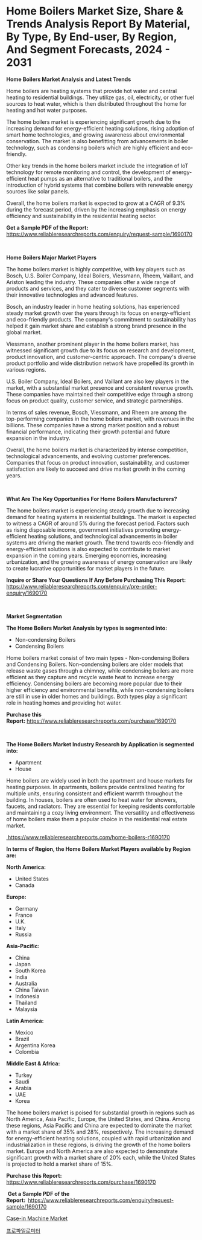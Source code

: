 <p><h1>Home Boilers Market Size, Share & Trends Analysis Report By Material, By Type, By End-user, By Region, And Segment Forecasts, 2024 - 2031</h1></p><p><strong>Home Boilers Market Analysis and Latest Trends</strong></p>
<p><p>Home boilers are heating systems that provide hot water and central heating to residential buildings. They utilize gas, oil, electricity, or other fuel sources to heat water, which is then distributed throughout the home for heating and hot water purposes.</p><p>The home boilers market is experiencing significant growth due to the increasing demand for energy-efficient heating solutions, rising adoption of smart home technologies, and growing awareness about environmental conservation. The market is also benefitting from advancements in boiler technology, such as condensing boilers which are highly efficient and eco-friendly.</p><p>Other key trends in the home boilers market include the integration of IoT technology for remote monitoring and control, the development of energy-efficient heat pumps as an alternative to traditional boilers, and the introduction of hybrid systems that combine boilers with renewable energy sources like solar panels.</p><p>Overall, the home boilers market is expected to grow at a CAGR of 9.3% during the forecast period, driven by the increasing emphasis on energy efficiency and sustainability in the residential heating sector.</p></p>
<p><strong>Get a Sample PDF of the Report:&nbsp;</strong> <a href="https://www.reliableresearchreports.com/enquiry/request-sample/1690170">https://www.reliableresearchreports.com/enquiry/request-sample/1690170</a></p>
<p>&nbsp;</p>
<p><strong>Home Boilers Major Market Players</strong></p>
<p><p>The home boilers market is highly competitive, with key players such as Bosch, U.S. Boiler Company, Ideal Boilers, Viessmann, Rheem, Vaillant, and Ariston leading the industry. These companies offer a wide range of products and services, and they cater to diverse customer segments with their innovative technologies and advanced features.</p><p>Bosch, an industry leader in home heating solutions, has experienced steady market growth over the years through its focus on energy-efficient and eco-friendly products. The company's commitment to sustainability has helped it gain market share and establish a strong brand presence in the global market.</p><p>Viessmann, another prominent player in the home boilers market, has witnessed significant growth due to its focus on research and development, product innovation, and customer-centric approach. The company's diverse product portfolio and wide distribution network have propelled its growth in various regions.</p><p>U.S. Boiler Company, Ideal Boilers, and Vaillant are also key players in the market, with a substantial market presence and consistent revenue growth. These companies have maintained their competitive edge through a strong focus on product quality, customer service, and strategic partnerships.</p><p>In terms of sales revenue, Bosch, Viessmann, and Rheem are among the top-performing companies in the home boilers market, with revenues in the billions. These companies have a strong market position and a robust financial performance, indicating their growth potential and future expansion in the industry.</p><p>Overall, the home boilers market is characterized by intense competition, technological advancements, and evolving customer preferences. Companies that focus on product innovation, sustainability, and customer satisfaction are likely to succeed and drive market growth in the coming years.</p></p>
<p>&nbsp;</p>
<p><strong>What Are The Key Opportunities For Home Boilers Manufacturers?</strong></p>
<p><p>The home boilers market is experiencing steady growth due to increasing demand for heating systems in residential buildings. The market is expected to witness a CAGR of around 5% during the forecast period. Factors such as rising disposable income, government initiatives promoting energy-efficient heating solutions, and technological advancements in boiler systems are driving the market growth. The trend towards eco-friendly and energy-efficient solutions is also expected to contribute to market expansion in the coming years. Emerging economies, increasing urbanization, and the growing awareness of energy conservation are likely to create lucrative opportunities for market players in the future.</p></p>
<p><strong>Inquire or Share Your Questions If Any Before Purchasing This Report:</strong> <a href="https://www.reliableresearchreports.com/enquiry/pre-order-enquiry/1690170">https://www.reliableresearchreports.com/enquiry/pre-order-enquiry/1690170</a></p>
<p>&nbsp;</p>
<p><strong>Market Segmentation</strong></p>
<p><strong>The Home Boilers Market Analysis by types is segmented into:</strong></p>
<p><ul><li>Non-condensing Boilers</li><li>Condensing Boilers</li></ul></p>
<p><p>Home boilers market consist of two main types - Non-condensing Boilers and Condensing Boilers. Non-condensing boilers are older models that release waste gases through a chimney, while condensing boilers are more efficient as they capture and recycle waste heat to increase energy efficiency. Condensing boilers are becoming more popular due to their higher efficiency and environmental benefits, while non-condensing boilers are still in use in older homes and buildings. Both types play a significant role in heating homes and providing hot water.</p></p>
<p><strong>Purchase this Report:&nbsp;</strong><a href="https://www.reliableresearchreports.com/purchase/1690170">https://www.reliableresearchreports.com/purchase/1690170</a></p>
<p>&nbsp;</p>
<p><strong>The Home Boilers Market Industry Research by Application is segmented into:</strong></p>
<p><ul><li>Apartment</li><li>House</li></ul></p>
<p><p>Home boilers are widely used in both the apartment and house markets for heating purposes. In apartments, boilers provide centralized heating for multiple units, ensuring consistent and efficient warmth throughout the building. In houses, boilers are often used to heat water for showers, faucets, and radiators. They are essential for keeping residents comfortable and maintaining a cozy living environment. The versatility and effectiveness of home boilers make them a popular choice in the residential real estate market.</p></p>
<p><a href="https://www.reliableresearchreports.com/home-boilers-r1690170">&nbsp;https://www.reliableresearchreports.com/home-boilers-r1690170</a></p>
<p><strong>In terms of Region, the Home Boilers Market Players available by Region are:</strong></p>
<p>
    <p> <strong> North America: </strong>
        <ul>
            <li>United States</li>
            <li>Canada</li>
        </ul>
        </p> 
    <p> <strong> Europe: </strong>
        <ul>
            <li>Germany</li>
            <li>France</li>
            <li>U.K.</li>
            <li>Italy</li>
            <li>Russia</li>
        </ul>
        </p> 
    <p> <strong> Asia-Pacific: </strong>
        <ul>
            <li>China</li>
            <li>Japan</li>
            <li>South Korea</li>
            <li>India</li>
            <li>Australia</li>
            <li>China Taiwan</li>
            <li>Indonesia</li>
            <li>Thailand</li>
            <li>Malaysia</li>
        </ul>
        </p> 
    <p> <strong> Latin America: </strong>
        <ul>
            <li>Mexico</li>
            <li>Brazil</li>
            <li>Argentina Korea</li>
            <li>Colombia</li>
        </ul>
        </p> 
    <p> <strong> Middle East & Africa: </strong>
        <ul>
            <li>Turkey</li>
            <li>Saudi</li>
            <li>Arabia</li>
            <li>UAE</li>
            <li>Korea</li>
        </ul>
    </p>
    </p>
<p><p>The home boilers market is poised for substantial growth in regions such as North America, Asia Pacific, Europe, the United States, and China. Among these regions, Asia Pacific and China are expected to dominate the market with a market share of 35% and 28%, respectively. The increasing demand for energy-efficient heating solutions, coupled with rapid urbanization and industrialization in these regions, is driving the growth of the home boilers market. Europe and North America are also expected to demonstrate significant growth with a market share of 20% each, while the United States is projected to hold a market share of 15%.</p></p>
<p><strong>Purchase this Report: </strong><a href="https://www.reliableresearchreports.com/purchase/1690170">https://www.reliableresearchreports.com/purchase/1690170</a></p>
<p>&nbsp;<strong>Get a Sample PDF of the Report:&nbsp;&nbsp;</strong><a href="https://www.reliableresearchreports.com/enquiry/request-sample/1690170">https://www.reliableresearchreports.com/enquiry/request-sample/1690170</a></p>
<p><strong></strong></p>
<p><p><a href="https://github.com/mdinislamsheik/Market-Research-Report-List-1/blob/main/case-in-machine-market.md">Case-in Machine Market</a></p><p><a href="https://github.com/fernandotryO5lson96765/Market-Research-Report-List-2/blob/main/4829021186189.md">프로파일로미터</a></p></p>